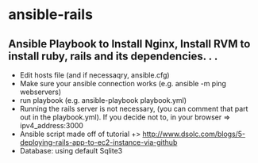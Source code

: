 # ansible-rails
## Ansible Playbook to Install Nginx, Install RVM to install ruby, rails and its dependencies. . . 
* Edit hosts file (and if necessaqry, ansible.cfg) 
* Make sure your ansible connection works (e.g. ansible -m ping webservers)
* run playbook (e.g. ansible-playbook playbook.yml) 
* Running the rails server is not necessary, (you can comment that part out in the playbook.yml). If you decide not to, in your browser => ipv4_address:3000
* Ansible script made off of tutorial +> http://www.dsolc.com/blogs/5-deploying-rails-app-to-ec2-instance-via-github 
* Database: using default Sqlite3
